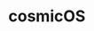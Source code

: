 # cosmicOS
<picture>
<blockquote class="imgur-embed-pub" lang="en" data-id="a/vCzQ6WE" data-context="false" ><a href="//imgur.com/a/vCzQ6WE"></a></blockquote><script async src="//s.imgur.com/min/embed.js" charset="utf-8"></script>
</picture>
